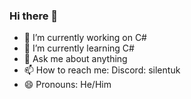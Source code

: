 ### Hi there 👋

- 🔭 I’m currently working on C#
- 🌱 I’m currently learning C#
- 💬 Ask me about anything
- 📫 How to reach me: Discord: silentuk
- 😄 Pronouns: He/Him

<!--
**SilentUK90/SilentUK90** is a ✨ _special_ ✨ repository because its `README.md` (this file) appears on your GitHub profile.

Here are some ideas to get you started:

- 🔭 I’m currently working on ...
- 🌱 I’m currently learning ...
- 👯 I’m looking to collaborate on ...
- 🤔 I’m looking for help with ...
- 💬 Ask me about ...
- 📫 How to reach me: ...
- 😄 Pronouns: ...
- ⚡ Fun fact: ...
-->
